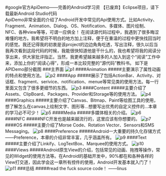#google官方ApiDemo——完善的Android学习资
【已废弃】Eclipse项目，请下载最新Android Studio代码     
ApiDemo非常全面的介绍了Android开发中常见的Api使用方式。比如Activity、Fragment、Animation、Dialog、OS、Notification、多媒体、图片绘制、NFC、各种view等等，可谓一应俱全！
在阅读源代码过程中，我遇到了很多晦涩难懂的地方。我希望将不明白的地方加上注释，便于在重温的过程中更快找回当时的感觉。我还记得我的初衷是该project的边边角角吃透，写出注释，很久以后当我再次看到这段代码的时候，我能很快知道他是干什么的，我也希望将我的阅读分享出来，供大家批评指正。当然，我更希望越来越多的人加入到这个“阅读”工作中来，添加上你的“阅读心得”，形成一本比较完整的“源代码”教科书。
如下是APIDemo部分截图
###主界面
![p1](https://github.com/THEONE10211024/ApiDemos/blob/master/pic/Screenshot_2015-06-09-22-29-07.jpeg)
####Animation
#####主要演示了属性动画的特点和使用方法。
![p2](https://github.com/THEONE10211024/ApiDemos/blob/master/pic/Screenshot_2015-06-09-22-29-21.jpeg)
####App
#####展示了包括ActionBar、Activity、对话框、fragment、serivice、notification、menue等常见类的使用方法。每一行里面又包含了很多更细节的东西。
![p3](https://github.com/THEONE10211024/ApiDemos/blob/master/pic/Screenshot_2015-06-09-22-29-36.jpeg)
####Content
#####主要介绍了Assets、ClipBoard、Packages、Provider和Storage等的使用方法。
![p4](https://github.com/THEONE10211024/ApiDemos/blob/master/pic/Screenshot_2015-06-09-22-29-51.jpeg)
####Graphics
#####主要介绍了Canvas、Bitmap、Paint等绘图工具的使用，想了解怎么在canvas上绘制文字、图形等…想要写出优秀的自定义控件的…本章的学习必不可少！
![p5](https://github.com/THEONE10211024/ApiDemos/blob/master/pic/Screenshot_2015-06-09-22-30-02.jpeg)
####Media
#####多媒体相关的介绍。
![p6](https://github.com/THEONE10211024/ApiDemos/blob/master/pic/Screenshot_2015-06-09-22-30-14.jpeg)
####NFC
#####NFC开发也是越来越流行的，这里应该有你想要的。
![p7](https://github.com/THEONE10211024/ApiDemos/blob/master/pic/Screenshot_2015-06-09-22-30-26.jpeg)
####OS
#####主要介绍了Morse Code、Rotation Vector、Sensors和SMS Messaging。
![p8](https://github.com/THEONE10211024/ApiDemos/blob/master/pic/Screenshot_2015-06-09-22-30-58.jpeg)
####Preference
#####Android一大重要的持久化存储方式——Preference，本章的介绍非常丰富，几乎涵盖所有。
![p9](https://github.com/THEONE10211024/ApiDemos/blob/master/pic/Screenshot_2015-06-09-22-31-12.jpeg)
####Text
#####主要介绍了Linkify、LogTextBox、Marquee的使用方式。
![p10](https://github.com/THEONE10211024/ApiDemos/blob/master/pic/Screenshot_2015-06-09-22-31-29.jpeg)
####Views
#####Android原生View的介绍，包括常见的动画、拖拽等操作，常见的Widget的使用方法等。在Android的基础开发中，90%都在和各种各样的View打交道，因此学会这一章所有控件的使用，Android开发基本就入门了！
![p11](https://github.com/THEONE10211024/ApiDemos/blob/master/pic/Screenshot_2015-06-09-22-31-54.jpeg)
###总结
#####read the fuck source code！
                      ——linus
